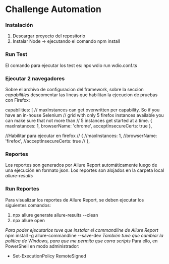 # Challenge Automation
### Instalación
1. Descargar proyecto del repositorio
2. Instalar Node -> ejecutando el comando npm install

### Run Test
El comando para ejecutar los test es: npx wdio run wdio.conf.ts

### Ejecutar 2 navegadores
Sobre el archivo de configuracion del framework, sobre la seccion *capabilities* descomentar las lineas que habilitan la ejecucion de pruebas con Firefox:

capabilities: [
// maxInstances can get overwritten per capability. So if you have an in-house Selenium
// grid with only 5 firefox instances available you can make sure that not more than
// 5 instances get started at a time.
{
maxInstances: 1,
browserName: 'chrome',
acceptInsecureCerts: true
},

//Habilitar para ejecutar en firefox
// {
//maxInstances: 1,
//browserName: 'firefox',
//acceptInsecureCerts: true
//
},

### Reportes
Los reportes son generados por Allure Report automáticamente luego de una ejecución en formato json.
Los reportes son alojados en la carpeta local *allure-results*

### Run Reportes
Para visualizar los reportes de Allure Report, se deben ejecutar los siguientes comandos:
1. npx allure generate allure-results --clean
2. npx allure open

*Para poder ejecutarlos tuve que instalar el commandline de Allure Report*
npm install -g allure-commandline --save-dev
*También tuve que cambiar la política de Windows, para que me permita que corra scripts*
Para ello, en PowerShell en modo administrador:
- Set-ExecutionPolicy RemoteSigned

